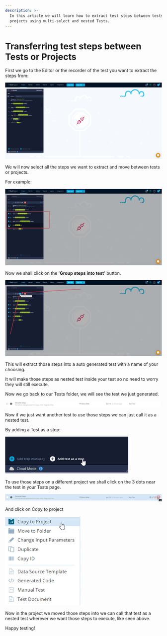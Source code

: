 ```yaml
---
description: >-
  In this article we will learn how to extract test steps between tests and
  projects using multi-select and nested Tests.
---
```


# Transferring test steps between Tests or Projects

First we go to the Editor or the recorder of the test you want to extract the steps from:

![](<../../.gitbook/assets/image (491).png>)

We will now select all the steps we want to extract and move between tests or projects.

For example:

![](<../../.gitbook/assets/image (478).png>)

Now we shall click on the '**Group steps into test**' button.

![](<../../.gitbook/assets/image (521).png>)

This will extract those steps into a auto generated test with a name of your choosing.

It will make those steps as nested test inside your test so no need to worry they will still execute.

Now we go back to our Tests folder, we will see the test we just generated.

![](<../../.gitbook/assets/image (486).png>)

Now if we just want another test to use those steps we can just call it as a nested test.

By adding a Test as a step:

![](<../../.gitbook/assets/image (470) (1) (1).png>)

To use those steps on a different project we shall click on the 3 dots near the test in your Tests page.

![](<../../.gitbook/assets/image (499).png>)

And click on Copy to project

![](<../../.gitbook/assets/image (463).png>)

Now in the project we moved those steps into we can call that test as a nested test wherever we want those steps to execute, like seen above.

Happy testing!
